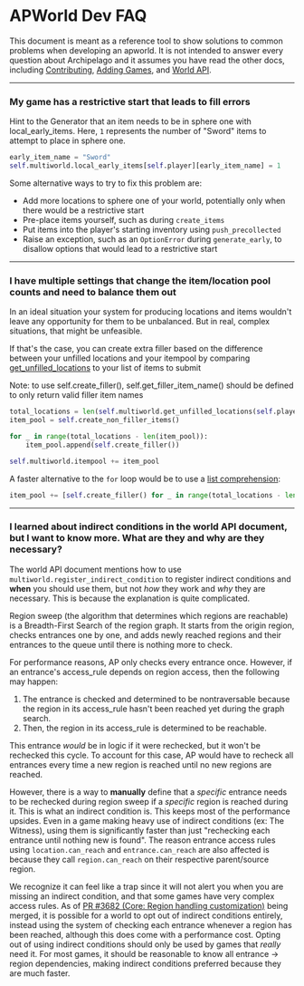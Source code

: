 # APWorld Dev FAQ

This document is meant as a reference tool to show solutions to common problems when developing an apworld.
It is not intended to answer every question about Archipelago and it assumes you have read the other docs, 
including [Contributing](contributing.md), [Adding Games](<adding games.md>), and [World API](<world api.md>).

---

### My game has a restrictive start that leads to fill errors

Hint to the Generator that an item needs to be in sphere one with local_early_items. Here, `1` represents the number of "Sword" items to attempt to place in sphere one.
```py
early_item_name = "Sword"
self.multiworld.local_early_items[self.player][early_item_name] = 1
```

Some alternative ways to try to fix this problem are:
* Add more locations to sphere one of your world, potentially only when there would be a restrictive start
* Pre-place items yourself, such as during `create_items`
* Put items into the player's starting inventory using `push_precollected`
* Raise an exception, such as an `OptionError` during `generate_early`, to disallow options that would lead to a restrictive start

---

### I have multiple settings that change the item/location pool counts and need to balance them out

In an ideal situation your system for producing locations and items wouldn't leave any opportunity for them to be unbalanced. But in real, complex situations, that might be unfeasible.

If that's the case, you can create extra filler based on the difference between your unfilled locations and your itempool by comparing [get_unfilled_locations](https://github.com/ArchipelagoMW/Archipelago/blob/main/BaseClasses.py#:~:text=get_unfilled_locations) to your list of items to submit

Note: to use self.create_filler(), self.get_filler_item_name() should be defined to only return valid filler item names
```py
total_locations = len(self.multiworld.get_unfilled_locations(self.player))
item_pool = self.create_non_filler_items()

for _ in range(total_locations - len(item_pool)):
    item_pool.append(self.create_filler())

self.multiworld.itempool += item_pool
```

A faster alternative to the `for` loop would be to use a [list comprehension](https://docs.python.org/3/tutorial/datastructures.html#list-comprehensions):
```py
item_pool += [self.create_filler() for _ in range(total_locations - len(item_pool))]
```

---

### I learned about indirect conditions in the world API document, but I want to know more. What are they and why are they necessary?

The world API document mentions how to use `multiworld.register_indirect_condition` to register indirect conditions and **when** you should use them, but not *how* they work and *why* they are necessary. This is because the explanation is quite complicated.

Region sweep (the algorithm that determines which regions are reachable) is a Breadth-First Search of the region graph. It starts from the origin region, checks entrances one by one, and adds newly reached regions and their entrances to the queue until there is nothing more to check.

For performance reasons, AP only checks every entrance once. However, if an entrance's access_rule depends on region access, then the following may happen:
1. The entrance is checked and determined to be nontraversable because the region in its access_rule hasn't been reached yet during the graph search.
2. Then, the region in its access_rule is determined to be reachable.

This entrance *would* be in logic if it were rechecked, but it won't be rechecked this cycle.
To account for this case, AP would have to recheck all entrances every time a new region is reached until no new regions are reached.

However, there is a way to **manually** define that a *specific* entrance needs to be rechecked during region sweep if a *specific* region is reached during it. This is what an indirect condition is.
This keeps most of the performance upsides. Even in a game making heavy use of indirect conditions (ex: The Witness), using them is significantly faster than just "rechecking each entrance until nothing new is found".
The reason entrance access rules using `location.can_reach` and `entrance.can_reach` are also affected is because they call `region.can_reach` on their respective parent/source region.

We recognize it can feel like a trap since it will not alert you when you are missing an indirect condition, and that some games have very complex access rules.
As of [PR #3682 (Core: Region handling customization)](https://github.com/ArchipelagoMW/Archipelago/pull/3682) being merged, it is possible for a world to opt out of indirect conditions entirely, instead using the system of checking each entrance whenever a region has been reached, although this does come with a performance cost.
Opting out of using indirect conditions should only be used by games that *really* need it. For most games, it should be reasonable to know all entrance &rarr; region dependencies, making indirect conditions preferred because they are much faster.
